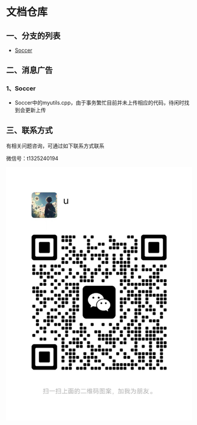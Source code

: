 # 文档仓库

## 一、分支的列表

- [Soccer](./Soccer/README.md)

## 二、消息广告

### 1、Soccer

- Soccer中的myutils.cpp，由于事务繁忙目前并未上传相应的代码，待闲时找到会更新上传

## 三、联系方式

有相关问题咨询，可通过如下联系方式联系

微信号：t1325240194

![56d0896cebf308a8d2bd2b008fb31a4](.\ImgSrc\56d0896cebf308a8d2bd2b008fb31a4.jpg)
